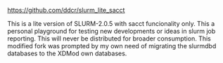 https://github.com/ddcr/slurm_lite_sacct

This is a lite version of SLURM-2.0.5 with sacct funcionality only.
This a personal playground for testing new developments or ideas in
slurm  job reporting. This will never be distributed for broader
consumption.
This modified fork was prompted by my own need of migrating the slurmdbd
databases to the XDMod own databases.
